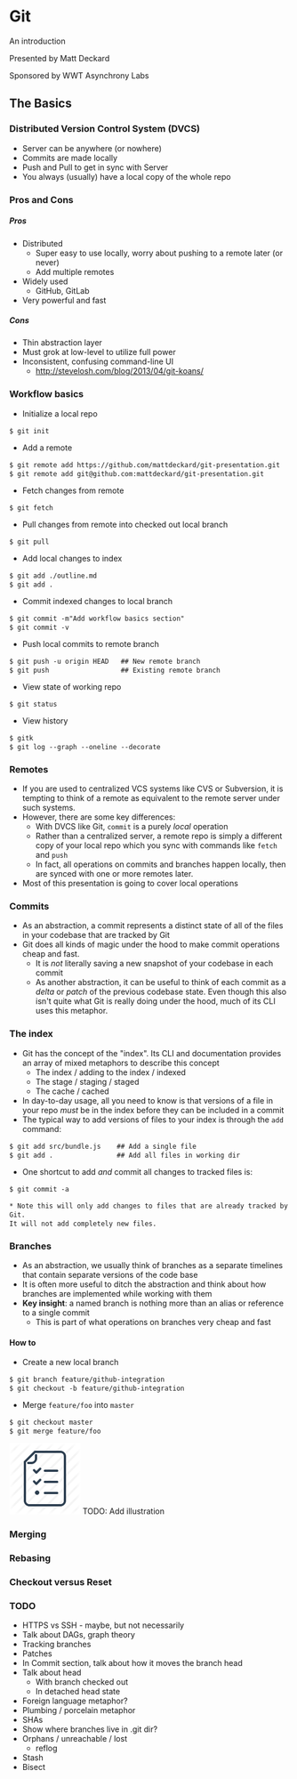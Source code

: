 Git
===
An introduction

Presented by Matt Deckard

Sponsored by WWT Asynchrony Labs

The Basics
----------

### Distributed Version Control System (DVCS)

 * Server can be anywhere (or nowhere)
 * Commits are made locally
 * Push and Pull to get in sync with Server
 * You always (usually) have a local copy of the whole repo

### Pros and Cons

##### Pros
 * Distributed
   * Super easy to use locally, worry about pushing to a remote later (or never)
   * Add multiple remotes
 * Widely used
   * GitHub, GitLab
 * Very powerful and fast

##### Cons
 * Thin abstraction layer
 * Must grok at low-level to utilize full power
 * Inconsistent, confusing command-line UI
   * http://stevelosh.com/blog/2013/04/git-koans/

### Workflow basics
 * Initialize a local repo
```
$ git init
```
 * Add a remote
```
$ git remote add https://github.com/mattdeckard/git-presentation.git
$ git remote add git@github.com:mattdeckard/git-presentation.git
```
 * Fetch changes from remote
```
$ git fetch
```
 * Pull changes from remote into checked out local branch
```
$ git pull
```
 * Add local changes to index
```
$ git add ./outline.md
$ git add .
```
 * Commit indexed changes to local branch
```
$ git commit -m"Add workflow basics section"
$ git commit -v
```
 * Push local commits to remote branch
```
$ git push -u origin HEAD   ## New remote branch
$ git push                  ## Existing remote branch
```
 * View state of working repo
```
$ git status
```
 * View history
```
$ gitk
$ git log --graph --oneline --decorate
```

### Remotes
 * If you are used to centralized VCS systems like CVS or Subversion, it is
 tempting to think of a remote as equivalent to the remote server under such
 systems.
 * However, there are some key differences:
    * With DVCS like Git, `commit` is a purely _local_ operation
    * Rather than a centralized server, a remote repo is simply a different
    copy of your local repo which you sync with commands like
    `fetch` and `push`
    * In fact, all operations on commits and branches happen locally, then
    are synced with one or more remotes later.
 * Most of this presentation is going to cover local operations

### Commits
 * As an abstraction, a commit represents a distinct state of all of the files
 in your codebase that are tracked by Git
 * Git does all kinds of magic under the hood to make commit operations cheap
 and fast.
    * It is _not_ literally saving a new snapshot of your codebase in each
    commit
    * As another abstraction, it can be useful to think of each commit as a
    _delta_ or _patch_ of the previous codebase state. Even though this also
    isn't quite what Git is really doing under the hood, much of its CLI uses
    this metaphor.

### The index
 * Git has the concept of the "index". Its CLI and documentation provides an
 array of mixed metaphors to describe this concept
    * The index / adding to the index / indexed
    * The stage / staging / staged
    * The cache / cached
 * In day-to-day usage, all you need to know is that versions of a file in your
 repo _must_ be in the index before they can be included in a commit
 * The typical way to add versions of files to your index is through the `add`
 command:
```
$ git add src/bundle.js    ## Add a single file
$ git add .                ## Add all files in working dir
```
 * One shortcut to add _and_ commit all changes to tracked files is:
```
$ git commit -a
```
    * Note this will only add changes to files that are already tracked by Git.
    It will not add completely new files.

### Branches
 * As an abstraction, we usually think of branches as a separate timelines that
 contain separate versions of the code base
 * It is often more useful to ditch the abstraction and think about how branches
 are implemented while working with them
 * **Key insight**: a named branch is nothing more than an alias or reference to
 a single commit
    * This is part of what operations on branches very cheap and fast

#### How to
 * Create a new local branch
```
$ git branch feature/github-integration
$ git checkout -b feature/github-integration
```
 * Merge `feature/foo` into `master`
```
$ git checkout master
$ git merge feature/foo
```

![TODO](todo.png) TODO: Add illustration

### Merging

### Rebasing

### Checkout versus Reset

### TODO
 * HTTPS vs SSH - maybe, but not necessarily
 * Talk about DAGs, graph theory
 * Tracking branches
 * Patches
 * In Commit section, talk about how it moves the branch head
 * Talk about head
    * With branch checked out
    * In detached head state
 * Foreign language metaphor?
 * Plumbing / porcelain metaphor
 * SHAs
 * Show where branches live in .git dir?
 * Orphans / unreachable / lost
   * reflog
 * Stash
 * Bisect

